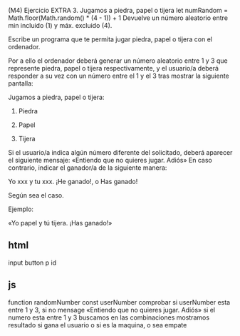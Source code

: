 (M4) Ejercicio EXTRA 3. Jugamos a piedra, papel o tijera
let numRandom = Math.floor(Math.random() * (4 - 1)) + 1
Devuelve un número aleatorio entre min incluido (1) y máx. excluido (4).

Escribe un programa que te permita jugar piedra, papel o tijera con el ordenador.

Por a ello el ordenador deberá generar un número aleatorio entre 1 y 3 que represente piedra, papel o tijera respectivamente, y el usuario/a deberá responder a su vez con un número entre el 1 y el 3 tras mostrar la siguiente pantalla:

Jugamos a piedra, papel o tijera:

1. Piedra

2. Papel

3. Tijera

Si el usuario/a indica algún número diferente del solicitado, deberá aparecer el siguiente mensaje:
«Entiendo que no quieres jugar. Adiós»
En caso contrario, indicar el ganador/a de la siguiente manera:

Yo xxx y tu xxx. ¡He ganado!, o Has ganado!

Según sea el caso.

Ejemplo:

«Yo papel y tú tijera. ¡Has ganado!»


## html
input
button
p id 


## js
function
randomNumber
const userNumber
comprobar si userNumber esta entre 1 y 3, si no mensage «Entiendo que no quieres jugar. Adiós»
si el numero esta entre 1 y 3 buscamos en las combinaciones
mostramos resultado si gana el usuario o si es la maquina, o sea empate


